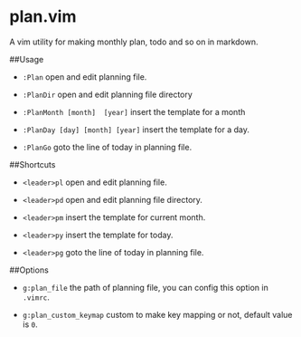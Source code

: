 plan.vim
=========

A vim utility for making monthly plan, todo and so on in markdown.


##Usage

* `:Plan` open and edit planning file.

* `:PlanDir` open and edit planning file directory

* `:PlanMonth [month]  [year]` insert the template for a month

* `:PlanDay [day] [month] [year]` insert the template for a day.

* `:PlanGo` goto the  line of today in planning file.

##Shortcuts

* `<leader>pl` open and edit planning file.

* `<leader>pd` open and edit planning file directory.

* `<leader>pm` insert the template for current month.

* `<leader>py` insert the template for today.

* `<leader>pg` goto the line of today in planning file.

##Options

* `g:plan_file` the path of planning file, you can config this option in
`.vimrc`.

* `g:plan_custom_keymap` custom to make key mapping or not, default value is
`0`.

